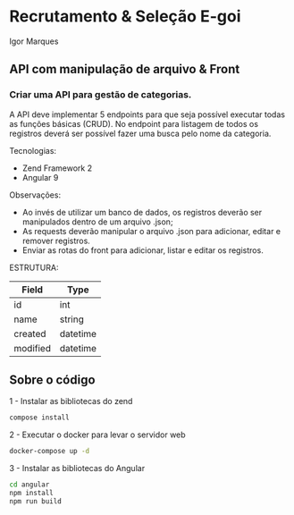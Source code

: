 # Recrutamento & Seleção E-goi
  Igor Marques

## API com manipulação de arquivo & Front

### Criar uma API para gestão de categorias.

A API deve implementar 5 endpoints para que seja possível executar todas as funções básicas (CRUD).
No endpoint para listagem de todos os registros deverá ser possível fazer uma busca pelo nome da categoria.

Tecnologias:
 - Zend Framework 2
 - Angular 9

Observações: 
 - Ao invés de utilizar um banco de dados, os registros deverão ser manipulados dentro de um arquivo .json;
 - As requests deverão manipular o arquivo .json para adicionar, editar e remover registros.
 - Enviar as rotas do front para adicionar, listar e editar os registros.

ESTRUTURA:

| Field         | Type          |
| ------------- |---------------|
| id            | int           |
| name          | string        |
| created       | datetime      |
| modified      | datetime      |


## Sobre o código

1 - Instalar as bibliotecas do zend
```bash
compose install
```

2 - Executar o docker para levar o servidor web
```bash
docker-compose up -d
```

3 - Instalar as bibliotecas do Angular
```bash
cd angular
npm install
npm run build 
```